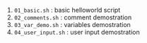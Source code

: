 1. `01_basic.sh` : basic helloworld script  
2. `02_comments.sh` : comment demostration  
3. `03_var_demo.sh` : variables demostration  
4. `04_user_input.sh` : user input demostration  